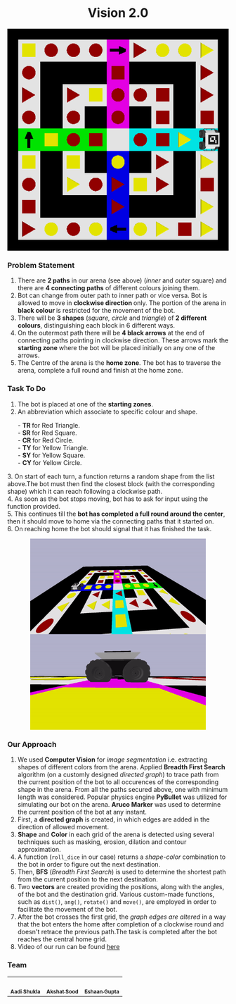 <html>
<body>
    
<h1 align=center> Vision 2.0 </h1>
    
<p align=center>
    <img align=center src="media/bot-with-arena.png">
</p>
    
<h3> Problem Statement</h3>

1. There are <b>2 paths</b> in our arena (see above) (<i>inner</i> and <i>outer</i> square) and there are <b>4 connecting paths</b> of different colours joining them. <br>
2. Bot can change from outer path to inner path or vice versa. Bot is allowed to move in <b> clockwise direction </b> only. The portion of the arena in <b> black colour </b> is restricted for the movement of the bot. <br>
3. There will be <b>3 shapes</b> (<i>square, circle</i> and <i>triangle</i>) of <b>2 different colours</b>, distinguishing each block in 6 different ways. <br>
4. On the outermost path there will be <b>4 black arrows</b> at the end of connecting paths pointing in clockwise direction. These arrows mark the <b> starting zone </b> where the bot will be placed initially on any one of the arrows. <br>
5. The Centre of the arena is the <b>home zone</b>. The bot has to traverse the arena, complete a full round and finish at the home zone. <br>

<h3> Task To Do</h3>

1. The bot is placed at one of the <b>starting zones</b>. <br>
2. An abbreviation which associate to specific colour and shape. <br>
  <ul>
   - <b> TR </b> for Red Triangle. <br>
   - <b> SR </b> for Red Square. <br>
   - <b> CR </b> for Red Circle. <br>
   - <b> TY </b> for Yellow Triangle. <br>
   - <b> SY </b> for Yellow Square. <br>
   - <b> CY </b> for Yellow Circle. <br>
 </ul>
3. On start of each turn, a function returns a random shape from the list above.The bot must then find the closest block (with the corresponding shape) which it can reach following a clockwise path. <br>
4. As soon as the bot stops moving, bot has to ask for input using the function provided. <br>
    5. This continues till the <b>bot has completed a full round around the center</b>, then it should move to home via the connecting paths that it started on. <br>
6. On reaching home the bot should signal that it has finished the task. <br>
    
<p align=center>
    <img align=center src = "media/arena.gif" alt = "Arena" width = "400">
    <img align=center src = "media/husky.gif" alt = "Bot" width = "400"> 
</p>
    
<h3> Our Approach </h3>
    
1. We used <b> Computer Vision</b> for <i>image segmentation</i> i.e. extracting shapes of different colors from the arena. Applied <b>Breadth First Search</b> algorithm (on a customly designed <i>directed graph</i>) to trace path from the current position of the bot to all occurences of the corresponding shape in the arena. From all the paths secured above, one with minimum length was considered. Popular physics engine <b>PyBullet</b> was utilized for simulating our bot on the arena. <b>Aruco Marker</b> was used to determine the current position of the bot at any instant. <br>
2. First, a <b>directed graph</b> is created, in which edges are added in the direction of allowed movement. <br>
3. <b>Shape</b> and <b>Color</b> in each grid of the arena is detected using several techniques such as masking, erosion, dilation and contour approximation.<br>
4. A function (<code>roll_dice</code> in our case) returns a <i>shape-color</i> combination to the bot in order to figure out the next destination. <br>
5. Then, <b>BFS</b> (<i>Breadth First Search</i>) is used to determine the shortest path from the current position to the next destination. <br>
6. Two <b>vectors</b> are created providing the positions, along with the angles, of the bot and the destination grid. Various custom-made functions, such as <code>dist()</code>, <code>ang()</code>, <code>rotate()</code> and <code>move()</code>, are employed in order to facilitate the movement of the bot. <br>
7. After the bot crosses the first grid, the <i>graph edges are altered</i> in a way that the bot enters the home after completion of a clockwise round and doesn't retrace the previous path.The task is completed after the bot reaches the central home grid.<br>
8. Video of our run can be found [here](https://youtu.be/CxlYF0vOuJw)
    
<h3>Team</h3>
    
<table>
   <td align="center">
      <a href="https://github.com/Aadi1110">
         <img src="https://avatars2.githubusercontent.com/u/60649618?s=460&v=4" width="100px;" alt=""/>
         <br />
         <sub>
            <b>Aadi Shukla</b>
         </sub>
      </a>
      <br />
   </td>
   <td align="center">
      <a href="https://github.com/Akshatsood2249">
         <img src="https://avatars3.githubusercontent.com/u/68052998?s=400&u=d83d34a2596dc22bef460e3545e76469d2c72ad9&v=4" width="100px;" alt=""/>
         <br />
         <sub>
            <b>Akshat Sood</b>
         </sub>
      </a>
      <br />
   </td>
   <td align="center">
      <a href="https://github.com/Caesar71">
         <img src="https://avatars3.githubusercontent.com/u/60649622?s=460&u=be11d2f1873dc0b4aa044051cfb9389857225f83&v=4" width="100px;" alt=""/>
         <br />
         <sub>
            <b>Eshaan Gupta</b>
         </sub>
      </a>
      <br />
   </td>
</table>
 
</body>
</html>